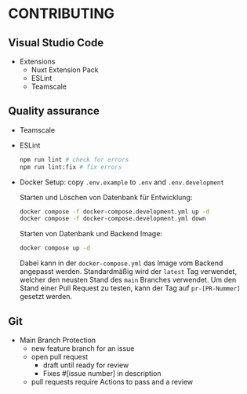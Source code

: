 # CONTRIBUTING

## Visual Studio Code

- Extensions
  - Nuxt Extension Pack
  - ESLint
  - Teamscale

## Quality assurance

- Teamscale
- ESLint

  ```bash
  npm run lint # check for errors
  npm run lint:fix # fix errors
  ```

- Docker
  Setup: copy `.env.example` to `.env` and `.env.development`

  Starten und Löschen von Datenbank für Entwicklung:

  ```bash
  docker compose -f docker-compose.development.yml up -d
  docker compose -f docker-compose.development.yml down
  ```

  Starten von Datenbank und Backend Image:

  ```bash
  docker compose up -d
  ```

  Dabei kann in der `docker-compose.yml` das Image vom Backend angepasst werden. Standardmäßig wird der `latest` Tag verwendet, welcher den neusten Stand des `main` Branches verwendet. Um den Stand einer Pull Request zu testen, kann der Tag auf `pr-[PR-Nummer]` gesetzt werden.

## Git

- Main Branch Protection
  - new feature branch for an issue
  - open pull request
    - draft until ready for review
    - Fixes #[issue number] in description
  - pull requests require Actions to pass and a review
